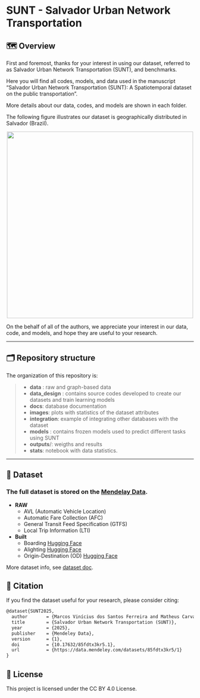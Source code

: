 # SUNT - Salvador Urban Network Transportation

## 🗺️ Overview

First and foremost, thanks for your interest in using our dataset, referred to as Salvador Urban Network Transportation (SUNT), and benchmarks.

Here you will find all codes, models, and data used in the manuscript “Salvador Urban Network Transportation (SUNT): A Spatiotemporal dataset on the public transportation”.

More details about our data, codes, and models are shown in each folder.

The following figure illustrates our dataset is geographically distributed in Salvador (Brazil).

<center><img src="images/graphs-SSA.png" width=500px/></center>

On the behalf of all of the authors, we appreciate your interest in our data, code, and models, and hope they are useful to your research.

---

## 🗂️ Repository structure

The organization of this repository is:

> - **data** : raw and graph-based data
> - **data_design** : contains source codes developed to create our datasets and train learning models 
> - **docs**: database documentation
> - **images**: plots with statistics of the dataset attributes
> - **integration**: example of integrating other databases with the dataset
> - **models** : contains frozen models used to predict different tasks using SUNT
> - **outputs**/: weigths and results
> - **stats**: notebook with data statistics.
---


## :floppy_disk: Dataset

### The full dataset is stored on the [Mendelay Data](https://data.mendeley.com/datasets/85fdtx3kr5/1).

 - **RAW**
   - AVL (Automatic Vehicle Location)
   - Automatic Fare Collection (AFC)
   - General Transit Feed Specification (GTFS)
   - Local Trip Information (LTI)
- **Built** 
  - Boarding [Hugging Face](https://huggingface.co/datasets/labiaufba/PublicTransportationSunt)
  - Alighting [Hugging Face](https://huggingface.co/datasets/labiaufba/PublicTransportationSunt)
  - Origin-Destination (OD) [Hugging Face](https://huggingface.co/datasets/labiaufba/PublicTransportationSunt)



More dataset info, see  [dataset doc](docs/datasets.md). 

##  📝 Citation

If you find the dataset useful for your research, please consider citing:



```latex
@dataset{SUNT2025,
  author       = {Marcos Vinícius dos Santos Ferreira and Matheus Carvalho de Souza and Tatiane Nogueira Rios and Islame Felipe da Costa Fernandes and Danilo Oliveira Andrade and Joao Gama and Albert Bifet and Ricardo Rios},
  title        = {Salvador Urban Network Transportation (SUNT)},
  year         = {2025},
  publisher    = {Mendeley Data},
  version      = {1},
  doi          = {10.17632/85fdtx3kr5.1},
  url          = {https://data.mendeley.com/datasets/85fdtx3kr5/1}
}
```

## 📃 License

This project is licensed under the CC BY 4.0 License.
